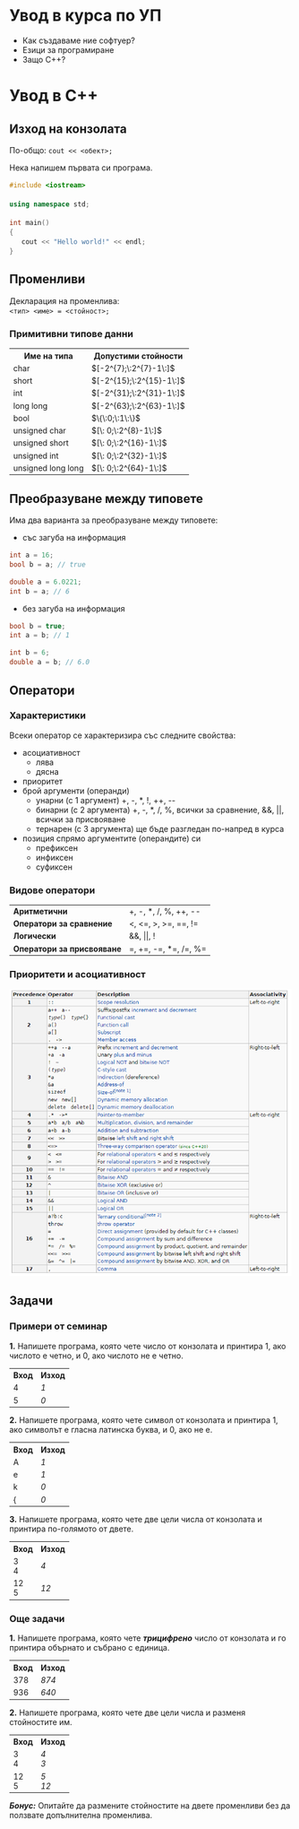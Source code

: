 # Увод в курса по УП
- Как създаваме ние софтуер?
- Езици за програмиране
- Защо C++?

# Увод в C++
## Изход на конзолата
По-общо: ```cout << <обект>;```

Нека напишем първата си програма.
```c++
#include <iostream>

using namespace std;

int main()
{
   cout << "Hello world!" << endl;
}
```
## Променливи
Декларация на променлива: </br> ```<тип> <име> = <стойност>;``` </br>

### Примитивни типове данни
<table>
  <tr>
    <th>Име на типа</th>
    <th>Допустими стойности</th>
  </tr>
  <tr><td>char</td><td>$[-2^{7};\:2^{7}-1\:]$</td></tr>
  <tr><td>short</td><td>$[-2^{15};\:2^{15}-1\:]$</td></tr>
  <tr><td>int</td><td>$[-2^{31};\:2^{31}-1\:]$</td></tr>
  <tr><td>long long</td><td>$[-2^{63};\:2^{63}-1\:]$</td></tr>
  <tr><td>bool</td><td>$\{\:0;\:1\:\}$</td></tr>
  <tr><td>unsigned char</td><td>$[\: 0;\:2^{8}-1\:]$</td></tr>
  <tr><td>unsigned short</td><td>$[\: 0;\:2^{16}-1\:]$</td></tr>
  <tr><td>unsigned int</td><td>$[\: 0;\:2^{32}-1\:]$</td></tr>
  <tr><td>unsigned long long</td><td>$[\: 0;\:2^{64}-1\:]$</td></tr>
</table>

## Преобразуване между типовете
Има два варианта за преобразуване между типовете:
- със загуба на информация
```c++
int a = 16;
bool b = a; // true
```
```c++
double a = 6.0221;
int b = a; // 6
```
- без загуба на информация
```c++
bool b = true;
int a = b; // 1
```
```c++
int b = 6;
double a = b; // 6.0
```
## Оператори
### Характеристики
Всеки оператор се характеризира със следните свойства:
- асоциативност
  - лява
  - дясна
- приоритет
- брой аргументи (операнди)
  - унарни (с 1 аргумент) +, -, *, !, ++, --
  - бинарни (с 2 аргумента) +, -, *, /, %, всички за сравнение, &&, ||, всички за присвояване
  - тернарен (с 3 аргумента) ще бъде разгледан по-напред в курса
- позиция спрямо аргументите (операндите) си
  - префиксен
  - инфиксен
  - суфиксен
### Видове оператори
<table>
  <tr>
    <td><strong>Аритметични</strong></td>
    <td>+, -, *, /, %, ++, --</td>
  </tr>
  <tr>
    <td><strong>Оператори за сравнение</strong></td>
    <td><, <=, >, >=, ==, !=</td>
  </tr>
  <tr>
    <td><strong>Логически</strong></td>
    <td>&&, ||, !</td>
  </tr>
  <tr>
    <td><strong>Оператори за присвояване</strong></td>
    <td>=, +=, -=, *=, /=, %=</td>
  </tr>
</table>

### Приоритети и асоциативност
![оператори](images/operators.png)

## Задачи
### Примери от семинар
**1.** Напишете програма, която чете число от конзолата и принтира 1, ако числото е четно, и 0, ако числото не е четно. </br>
<table>
   <tr><th><strong>Вход</strong></th><th><strong>Изход</strong></th></tr>
   <tr><td>4</td><td><i>1</i></td></tr>
   <tr><td>5</td><td><i>0</i></td></tr>
</table>

**2.** Напишете програма, която чете символ от конзолата и принтира 1, ако символът е гласна латинска буква, и 0, ако не е. </br>
<table>
   <tr><th><strong>Вход</strong></th><th><strong>Изход</strong></th></tr>
   <tr><td>A</td><td><i>1</i></td></tr>
   <tr><td>e</td><td><i>1</i></td></tr>
   <tr><td>k</td><td><i>0</i></td></tr>
   <tr><td>{</td><td><i>0</i></td></tr>
</table>

**3.** Напишете програма, която чете две цели числа от конзолата и принтира по-голямото от двете. </br>
<table>
   <tr><th><strong>Вход</strong></th><th><strong>Изход</strong></th></tr>
   <tr><td>3 </br> 4</td><td><i>4</i></td></tr>
   <tr><td>12 </br> 5</td><td><i>12</i></td></tr>
</table>

### Още задачи
**1.** Напишете програма, която чете ***трицифрено*** число от конзолата и го принтира обърнато и събрано с единица. </br>
<table>
   <tr><th><strong>Вход</strong></th><th><strong>Изход</strong></th></tr>
   <tr><td>378</td><td><i>874</i></td></tr>
   <tr><td>936</td><td><i>640</i></td></tr>
</table>

**2.** Напишете програма, която чете две цели числа и разменя стойностите им. </br>
<table>
   <tr><th><strong>Вход</strong></th><th><strong>Изход</strong></th></tr>
   <tr><td>3 </br> 4</td><td><i>4 </br> 3</i></td></tr>
   <tr><td>12 </br> 5</td><td><i>5 </br> 12</i></td></tr>
</table>

***Бонус:*** Опитайте да размените стойностите на двете променливи без да ползвате допълнителна променлива. </br>
